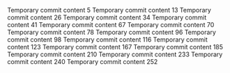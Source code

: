 Temporary commit content 5
Temporary commit content 13
Temporary commit content 26
Temporary commit content 34
Temporary commit content 41
Temporary commit content 67
Temporary commit content 70
Temporary commit content 78
Temporary commit content 96
Temporary commit content 98
Temporary commit content 116
Temporary commit content 123
Temporary commit content 167
Temporary commit content 185
Temporary commit content 210
Temporary commit content 233
Temporary commit content 240
Temporary commit content 252
